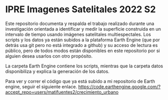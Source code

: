 # IPRE Imagenes Satelitales 2022 S2
 
Este repositorio documenta y respalda el trabajo realizado durante una investigación orientada a identificar y medir la superficie construida en un intervalo de tiempo usando imágenes satelitales multiespectales. Los scripts y los datos ya están subidos a la plataforma Earth Engine (que por detrás usa git pero no está integrado a github) y su acceso de lectura es público, pero de todos modos están disponibles en este repositorio por si alguien desea usarlos con otro propósito.

La carpeta Earth Engine contiene los scripts, mientras que la carpeta datos disponibiliza y explica la generación de los datos.

Para ver y correr el código que ya está subido a mi repositorio de Earth engine, seguir el siguiente enlace.
 https://code.earthengine.google.com/?accept_repo=users/matifuentes2/crecimiento_urbano